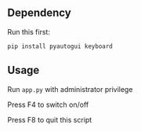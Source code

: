 ## Dependency

Run this first:

```pip install pyautogui keyboard```

## Usage 

Run `app.py` with administrator privilege

Press F4 to switch on/off

Press F8 to quit this script
